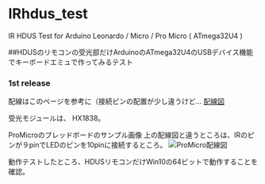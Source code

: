 # IRhdus_test
IR HDUS Test for Arduino Leonardo / Micro / Pro Micro ( ATmega32U4 )

##HDUSのリモコンの受光部だけArduinoのATmega32U4のUSBデバイス機能でキーボードエミュで作ってみるテスト

### 1st release

配線はこのページを参考に（接続ピンの配置が少し違うけど…
[配線図](https://ae01.alicdn.com/kf/HTB1QTkvNXXXXXbIXpXXq6xXFXXXe/220871072/HTB1QTkvNXXXXXbIXpXXq6xXFXXXe.jpg)

受光モジュールは、 HX1838。

ProMicroのブレッドボードのサンプル画像
上の配線図と違うところは、IRのピンが９pinでLEDのピンを10pinに接続するところ。
![ProMicro配線図](https://i.imgur.com/jP7wmfe.jpg)

動作テストしたところ、HDUSリモコンだけWin10の64ビットで動作することを確認。
